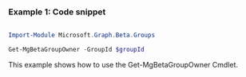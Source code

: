 ### Example 1: Code snippet

```powershell

Import-Module Microsoft.Graph.Beta.Groups

Get-MgBetaGroupOwner -GroupId $groupId

```
This example shows how to use the Get-MgBetaGroupOwner Cmdlet.

